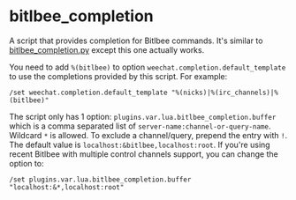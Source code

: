 # bitlbee_completion

A script that provides completion for Bitlbee commands. It's similar to
[bitlbee_completion.py][1] except this one actually works.

You need to add `%(bitlbee)` to option `weechat.completion.default_template` to
use the completions provided by this script. For example:

    /set weechat.completion.default_template "%(nicks)|%(irc_channels)|%(bitlbee)"

The script only has 1 option: `plugins.var.lua.bitlbee_completion.buffer` which
is a comma separated list of `server-name:channel-or-query-name`. Wildcard `*`
is allowed. To exclude a channel/query, prepend the entry with `!`. The default
value is `localhost:&bitlbee,localhost:root`. If you're using recent Bitlbee
with multiple control channels support, you can change the option to:

    /set plugins.var.lua.bitlbee_completion.buffer "localhost:&*,localhost:root"

[1]: https://github.com/weechat/scripts/blob/master/python/bitlbee_completion.py
